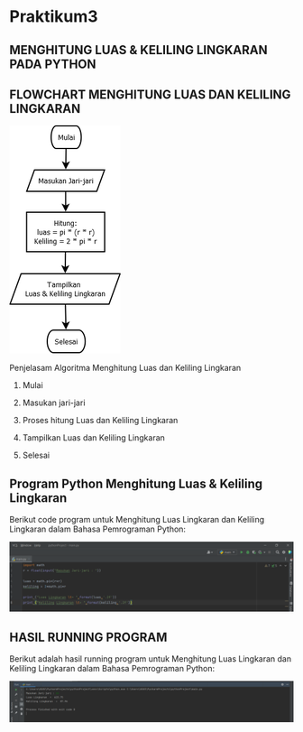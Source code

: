 # Praktikum3

## MENGHITUNG LUAS & KELILING LINGKARAN PADA PYTHON

## FLOWCHART MENGHITUNG LUAS DAN KELILING LINGKARAN


![gambar3](ss/ss%201.png)


Penjelasam Algoritma Menghitung Luas dan Keliling Lingkaran

1. Mulai

2. Masukan jari-jari

3. Proses hitung Luas dan Keliling Lingkaran

4. Tampilkan Luas dan Keliling Lingkaran

5. Selesai

## Program Python Menghitung Luas & Keliling Lingkaran

Berikut code program untuk Menghitung Luas Lingkaran dan Keliling Lingkaran dalam Bahasa Pemrograman Python:


![gambar1](ss/ss%202.png)


## HASIL RUNNING PROGRAM

Berikut adalah hasil running program untuk Menghitung Luas Lingkaran dan Keliling Lingkaran dalam Bahasa Pemrograman Python:


![gambar2](ss/ss%203.png)

